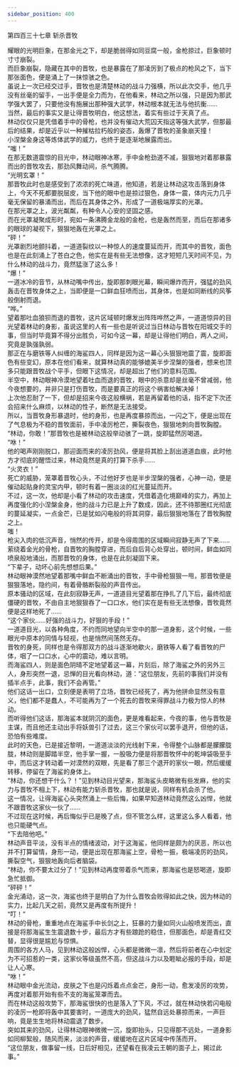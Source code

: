 ```yaml
---
sidebar_position: 400
---
```

 第四百三十七章 斩杀晋牧


耀眼的光明巨象，在那金光之下，却是脆弱得如同豆腐一般，金枪掠过，巨象顿时寸寸崩裂。  
而巨象崩裂，隐藏在其中的晋牧，也是暴露在了那凌厉到了极点的枪风之下，当下那张面色，便是涌上了一抹惊骇之色。  
虽说上一次已经交过手，晋牧也是清楚林动的战斗力强横，所以此次交手，他几乎没有丝毫的留手，一出手便是全力而为，在他看来，林动之所以强，只是因为那武学强大罢了，只要他没有施展出那种强大武学，林动根本就无法与他抗衡……  
当然，最后的事实又是让得晋牧明白，他这想法，着实有些过于天真了点。  
林动仅仅只是凭借着手中的骨枪，也并没有催动大荒囚天指这等强大武学，但那最后的结果，却是近乎以一种摧枯拉朽般的姿态，轰爆了晋牧的圣象崩天撞！  
小涅槃金身这等炼体武学的威力，也终于是逐渐地展露而出。  
“嗤！”  
在那无数道震惊的目光中，林动眼神冰寒，手中金枪劲道不减，狠狠地对着那暴露而出的晋牧攻去，那劲风舞动间，杀气腾腾。  
“光明玄罩！”  
那晋牧此时也是感受到了浓浓的死亡味道，他知道，若是让林动这攻击落到身体上，今天不死都要脱层皮，当下他的眼中也是掠过狠色，身体一震，体内元力几乎毫无保留的暴涌而出，而后在其身体之外，形成了一道极端厚实的光罩。  
在那光罩之上，波光粼粼，有种令人心安的坚固之感。  
而在光罩凝聚成形时，宛如一条沸腾金龙般的金枪，也是轰然而至，而后在那诸多的眼球的凝视下，狠狠地轰在光罩之上。  
“砰！”  
光罩剧烈地颤抖着，一道道裂纹以一种惊人的速度蔓延而开，而其中的晋牧，面色也是在此刻涌上了苍白之色，他实在是有些无法想像，这才短短几天时间不见，为什么林动的战斗力，竟然猛涨了这么多！  
“爆！”  
一道冰冷的音节，从林动嘴中传出，旋即那刺眼光幕，瞬间爆炸而开，强猛的劲风轰击在晋牧身体之上，当即便是一口鲜血狂喷而出，其身体，也是如同断线的风筝般倒射而退。  
“哗。”  
望着那吐血狼狈而退的晋牧，这片区域顿时爆发出阵阵哗然之声，一道道惊异的目光望着林动的身影，虽说这里的人有一些也是听说过当日林动与晋牧在阳城交手的事，但当时毕竟算不得分出胜负，可如今这一幕，却是让得他们明白，两人之间，究竟是孰强孰弱。  
那正在与磨铁等人纠缠的海鲨四人，同样是因为这一幕心头狠狠地震了震，旋即面色有些变幻，原本在他们看来，就算林动真的能够媲美半步涅槃的强者，想来也顶多只能跟晋牧战个平手，但眼下这情况，却是超出了他们的意料范围。  
半空中，林动眼神冷漠地望着吐血而退的晋牧，眼中的杀意却是丝毫不曾减弱，他今夜想要的，并非只是打伤晋牧，而是要真正的将这个祸害给解决掉！  
上次他忍耐了一下，但却是招来今夜这般横祸，若是再留着他的话，指不定下次还会招来什么麻烦，以林动的性子，断然是无法接受。  
所以，当晋牧身形暴退时，他的身形，也是再度暴掠而出，一闪之下，便是出现在了气息极为不稳的晋牧面前，手中凌厉枪芒，撕裂夜色，狠狠地刺向晋牧胸膛。  
“林动，你敢！”那晋牧也是被林动这般举动骇了一跳，旋即猛然厉喝道。  
“咻！”  
他的喝声刚刚脱口，那迎面而来的凌厉劲风，便是将其脸上刮出道道血痕，此时他方才彻底的醒悟过来，林动竟然是真的打算下杀手……  
“火灵衣！”  
死亡的威胁，笼罩着晋牧心头，不过他好歹也是半步涅槃的强者，心神一动，便是催动起贴身的灵宝内甲，顿时有着一圈淡淡的红光蔓延而开。  
不过，这一次，他却是小看了林动的攻击速度，凭借着造化境巅峰的实力，再加上再度强化的小涅槃金身，他的战斗力已是上升了数成，因此，还不待那圈红光彻底的蔓延凝实，一点金芒，已是犹如闪电般的将其洞穿，最后狠狠地落在了晋牧胸膛之上。  
嗤！  
枪尖入肉的低沉声音，悄然的传开，却是令得周围的区域瞬间寂静无声了下来……  
萦绕着金光的骨枪，自晋牧的胸膛穿进，而后自后背心处穿出，顿时间，鲜血如同喷泉般地涌出，而那晋牧的身体，也是在此刻凝固下来。  
“下辈子，动坏心前先想想后果。”  
林动眼神漠然地望着那嘴中鲜血不断涌出的晋牧，手中骨枪狠狠一甩，那晋牧便是狠狠落地，隐约间，有着骨骼断裂般的声音传出。  
原本骚动的区域，在此刻寂静无声，一道道目光望着那在挣扎了几下后，最终彻底僵硬的晋牧，不由自主地狠狠吞了一口口水，他们实在是有些无法想像，晋牧竟然便是这样地死了……  
“这个家伙……好强的战斗力，好狠的手段！”  
一道道目光，以各种角度，不约而同地望向半空中的那一道身影，这个时候，一些眼光中原本的同情与轻视，也是悄然间荡然无存。  
晋牧的身死，同样也是令得那双方的战斗逐渐地歇火，磨铁等人看了看晋牧的尸体，咽了一口口水，心中的震动，难以言明。  
而海鲨四人，则是面色阴晴不定地望着这一幕，片刻后，除了海鲨之外的另外三人，身形突然一退，忌惮的目光看向林动，道：“这位朋友，先前的事我们并没有插半点手，此事，我们不会再管。”  
他们这话一出口，立刻便是表明了立场，晋牧已经死了，再为他拼命显然没有意义，他们都不是蠢人，不可能再为了一个死去的晋牧来得罪战斗力极为惊人的林动。  
而听得他们这话，那海鲨本就阴沉的面色，更是难看起来，今夜的事，他与晋牧是主谋，而且他还主动出手将妖兽引了过去，这三个家伙可以罢手退开，但他的话，恐怕有些难度。  
此时的天色，已是接近黎明，一道道淡淡的光线射下来，令得整个山脉都是朦朦胧胧，林动则是脚踏半空，他手掌一握，一股吸力便是将那晋牧怀中的乾坤袋吸至手中，而后这才转动着一对漠然的双眼，先是看了那三个退开的家伙一眼，然后缓缓转移，停留在了海鲨的身体上。  
“林动，你还想干什么？！”见到林动目光望来，那海鲨头皮略微有些发麻，他的实力与晋牧不相上下，林动有能力斩杀晋牧，那也就是说，同样有机会杀了他。  
这一情况，让得海鲨心头突然涌上一些后悔，如果早知道林动竟然这么凶悍，他就不跟晋牧这家伙一伙了……  
不过现在这时候，再后悔似乎已是晚了点，但不管怎么样，这里这么多人看着，他也只能硬气点。  
“下去陪他吧。”  
林动声音平淡，没有半点的情绪波动，对于这海鲨，他同样是颇为的厌恶，所以也并不打算留情，身形一动，便是出现在那海鲨上空，骨枪一振，极端凌厉的劲风，撕裂空气，狠狠地轰向后者脑袋。  
“林动，你不要太过分了！”见到林动再度带着杀气而来，那海鲨也是怒喝道，旋即急忙抵御。  
“砰砰！”  
金光涌动，这一次，海鲨也终于是明白了为什么晋牧会败得如此之快，因为林动的实力，比起几天之前，竟然又是再度有所提升！  
“叮！”  
林动的骨枪，重重地点在海鲨手中长剑之上，狂暴的力量如同火山般喷发而出，直接是将那海鲨生生震退数十步，最后方才有些踉跄的稳住，但那面色，却是青红交替，显得很是尴尬与惊惧。  
周围的各方人马，见到林动这般凶悍，心头都是微微一凛，然后将前者在心中划定为不可招惹的一类，这家伙等级虽然不高，但这战斗力以及睚眦必报的手段，却是让人心寒。  
“咻！”  
林动眼中金光流动，皮肤之下也是闪烁着点点金芒，身形一动，愈发凌厉的攻势，再度对着那开始有些不支的海鲨笼罩而去。  
而在林动这般攻势下，那海鲨很快的也是落入了下风，不过，就在林动快若闪电般的凌厉一枪即将轰中其要害时，一道庞大的劲风，猛然自远处暴掠而来，一声巨响，竟是生生地将林动震退了数步。  
突如其来的劲风，让得林动眼神微微一沉，旋即抬头，只见得那不远处，一道身影如同柳絮般，随风而来，淡淡的声音，缓缓地在这片区域中传荡而开。  
“这位朋友，做事留一线，日后好相见，还望看在我凌云王朝的面子上，揭过此事。”  
  
  

